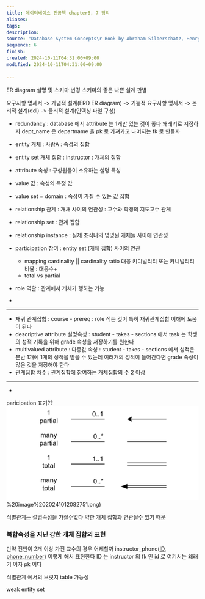```yaml
---
title: 데이터베이스 전공책 chapter6, 7 정리
aliases: 
tags: 
description: 
source: "Database System Concepts\r Book by Abraham Silberschatz, Henry F. Korth, and S. Sudarshan"
sequence: 6
finish: 
created: 2024-10-11T04:31:00+09:00
modified: 2024-10-11T04:31:00+09:00

---
```

ER diagram 설명 및 스키마 변경
스키마의 좋은 나쁜 설계 판별

요구사항 명세서 -> 개념적 설계(ERD ER diagram) -> 기능적 요구사항 명세서 -> 논리적 설계(ddl) -> 물리적 설계(인덱싱 파일 구성)

- redundancy : database 에서 attribute 는 1개만 있는 것이 좋다 왜래키로 지정하자 dept_name 은 departname 을 pk 로 가져가고 나머지는 fk 로 만들자

- entity 개체 : 사람A : 속성의 집합
- entity set 개체 집합 : instructor : 개체의 집합
- attribute 속성 : 구성원들이 소유하는 설명 특성
- value 값 : 속성의 특정 값
- value set = domain : 속성이 가질 수 있는 값 집합
- relationship 관계 : 개채 사이의 연관성 : 교수와 학갱의 지도교수 관계
- relationship set : 관계 집합
- relationship instance : 실제 조직내의 명명된 개체들 사이에 연관성
- participation 참여 : entity set (개체 집합) 사이의 연관
	- mapping cardinality || cardinality ratio 대응 키디널리티 또는 카니널리티 비율 : 대응수+
	- total vs partial
- role 역할 : 관계에서 개체가 행하는 기능
- 
---
- 재귀 관계집합 : course - prereq : role 적는 것이 특히 재귀관계집합 이해에 도움이 된다
- descriptive attribute 설명속성 : student - takes - sections 에서 task 는 학생의 성적 기록을 위해 grade 속성을 저장하기를 원한다
- multivalued attribute : 다중값 속성 : student - takes - sections 에서 성적은 분반 1개에 1개의 성적을 받을 수 있는데 여러개의 성적이 들어간다면 grade 속성이 많은 것을 저장해야 한다
- 관계집합 차수 : 관계집합에 참여하는 개체집합의 수 2 이상
---
- 

paricipation 표기??
![](../08.media/20241012082751.png)%20image%2020241012082751.png)



식별관계는 설명속성을 가질수없다 약한 개체 집합과 연관될수 있기 때문





### 복합속성을 지닌 강한 개체 집합의 표현
만약 전번이 2개 이상 가진 교수의 경우 어케할까
instructor_phone(<u>ID</u>, <u>phone_number</u>)
이렇게 해서 표현한다
ID 는 instructor 의 fk 인 id 로 여기서는 왜래키 이자 pk 이다












식별관계 에서의 브릿지 table 가능성

weak entity set


